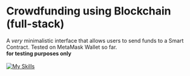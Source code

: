 # Crowdfunding using Blockchain (full-stack)

A _very_ minimalistic interface that allows users to send funds to a Smart Contract.
Tested on MetaMask Wallet so far.
<br>
**for testing purposes only**
<br><br>
[![My Skills](https://skillicons.dev/icons?i=solidity,nodejs,html,js)](https://skillicons.dev)
